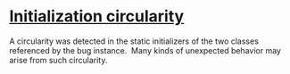 # [Initialization circularity](https://spotbugs.readthedocs.io/en/latest/bugDescriptions.html#IC_INIT_CIRCULARITY)

 A circularity was detected in the static initializers of the two
  classes referenced by the bug instance.  Many kinds of unexpected
  behavior may arise from such circularity.
